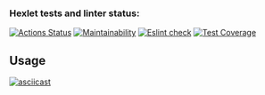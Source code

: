 ### Hexlet tests and linter status:
[![Actions Status](https://github.com/reznikovAndrey/frontend-project-lvl2/workflows/hexlet-check/badge.svg)](https://github.com/reznikovAndrey/frontend-project-lvl2/actions) [![Maintainability](https://api.codeclimate.com/v1/badges/593aa5a0e8635dfa1d63/maintainability)](https://codeclimate.com/github/reznikovAndrey/frontend-project-lvl2/maintainability) [![Eslint check](https://github.com/reznikovAndrey/frontend-project-lvl2/workflows/linter-and-tests-check/badge.svg)](https://github.com/reznikovAndrey/frontend-project-lvl2/actions) [![Test Coverage](https://api.codeclimate.com/v1/badges/593aa5a0e8635dfa1d63/test_coverage)](https://codeclimate.com/github/reznikovAndrey/frontend-project-lvl2/test_coverage)

## Usage
[![asciicast](https://asciinema.org/a/enxzZ252SaGqHM5phaBamjO5J.svg)](https://asciinema.org/a/enxzZ252SaGqHM5phaBamjO5J)
